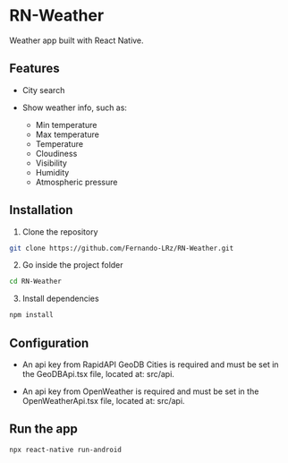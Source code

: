 # RN-Weather
Weather app built with React Native.

## Features
 * City search
 * Show weather info, such as: 
 
   - Min temperature
   - Max temperature
   - Temperature
   - Cloudiness
   - Visibility
   - Humidity
   - Atmospheric pressure
 
## Installation
1. Clone the repository
```bash
git clone https://github.com/Fernando-LRz/RN-Weather.git
``` 
2. Go inside the project folder
```bash
cd RN-Weather
```
3. Install dependencies
```bash
npm install
```

## Configuration
 * An api key from RapidAPI GeoDB Cities is required and must be set in the GeoDBApi.tsx file, located at: src/api.

 * An api key from OpenWeather is required and must be set in the OpenWeatherApi.tsx file, located at: src/api.

## Run the app
```bash
npx react-native run-android
```

